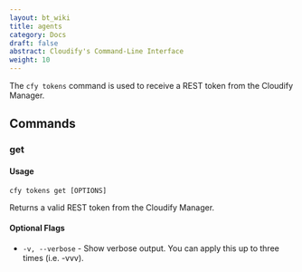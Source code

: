```yaml
---
layout: bt_wiki
title: agents
category: Docs
draft: false
abstract: Cloudify's Command-Line Interface
weight: 10
---
```


The `cfy tokens` command is used to receive a REST token from the Cloudify Manager.

## Commands

### get

#### Usage
`cfy tokens get [OPTIONS]`

Returns a valid REST token from the Cloudify Manager.


#### Optional Flags

*  `-v, --verbose`             - Show verbose output. You can apply
								 this up to three times (i.e. -vvv).